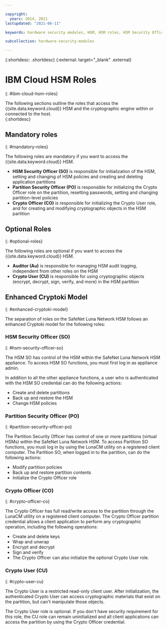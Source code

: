 ```yaml
---

copyright:
  years: 2014, 2021
lastupdated: "2021-06-11"

keywords: hardware security modules, HSM, HSM roles, HSM Security Officer, Partition Security Officer, Crypto Officer, Auditor, Crypto User, Appliance Admin, HSM Security Officer, Partition Security Officer, cryptographic, keys,

subcollection: hardware-security-modules

---
```


{:shortdesc: .shortdesc}
{:external: target="_blank" .external}

# IBM Cloud HSM Roles
{: #ibm-cloud-hsm-roles}

The following sections outline the roles that access the {{site.data.keyword.cloud}} HSM and the cryptographic engine within or connected to the host.  
{:shortdesc}

## Mandatory roles
{: #mandatory-roles}

The following roles are mandatory if you want to access the {{site.data.keyword.cloud}} HSM.

* **HSM Security Officer (SO)** is responsible for initialization of the HSM, setting and changing of HSM policies and creating and deleting application partitions
* **Partition Security Officer (PO)** is responsible for initializing the Crypto Officer role on the partition, resetting passwords, setting and changing partition-level policies
* **Crypto Officer (CO)** is responsible for initializing the Crypto User role, and for creating and modifying cryptographic objects in the HSM partition

## Optional Roles
{: #optional-roles}

The following roles are optional if you want to access the {{site.data.keyword.cloud}} HSM.

* **Auditor (Au)** is responsible for managing HSM audit logging, independent from other roles on the HSM
* **Crypto User (CU)** is responsible for using cryptographic objects (encrypt, decrypt, sign, verify, and more) in the HSM partition

## Enhanced Cryptoki Model
{: #enhanced-cryptoki-model}

The separation of roles on the SafeNet Luna Network HSM follows an enhanced Cryptoki model for the following roles:

### HSM Security Officer (SO)
{: #hsm-security-officer-so}

The HSM SO has control of the HSM within the SafeNet Luna Network HSM appliance. To access HSM SO functions, you must first log in as appliance admin.

In addition to all the other appliance functions, a user who is authenticated with the HSM SO credential can do the following actions:

* Create and delete partitions
* Back up and restore the HSM
* Change HSM policies

### Partition Security Officer (PO)
{: #partition-security-officer-po}

The Partition Security Officer has control of one or more partitions (virtual HSMs) within the SafeNet Luna Network HSM. To access Partition SO functions, you must log in by using the LunaCM utility on a registered client computer.
The Partition SO, when logged in to the partition, can do the following actions:

* Modify partition policies
* Back up and restore partition contents
* Initialize the Crypto Officer role

### Crypto Officer (CO)
{: #crypto-officer-co}

The Crypto Officer has full read/write access to the partition through the LunaCM utility on a registered client computer. The Crypto Officer partition credential allows a client application to perform any cryptographic operation, including the following operations:

* Create and delete keys
* Wrap and unwrap
* Encrypt and decrypt
* Sign and verify
* The Crypto Officer can also initialize the optional Crypto User role.

### Crypto User (CU)
{: #cypto-user-cu}

The Crypto User is a restricted read-only client user. After initialization, the authenticated Crypto User can access cryptographic materials that exist on the partition, but can't manipulate those objects.

The Crypto User role is optional. If you don't have security requirement for this role, the CU role can remain uninitialized and all client applications can access the partition by using the Crypto Officer credential.
